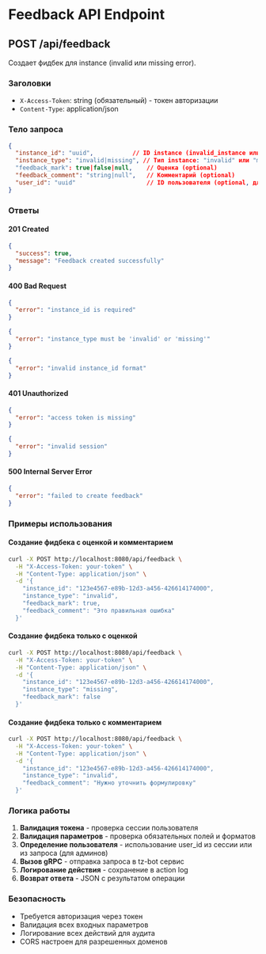 # Feedback API Endpoint

## POST /api/feedback

Создает фидбек для instance (invalid или missing error).

### Заголовки
- `X-Access-Token`: string (обязательный) - токен авторизации
- `Content-Type`: application/json

### Тело запроса
```json
{
  "instance_id": "uuid",           // ID instance (invalid_instance или missing_instance)
  "instance_type": "invalid|missing", // Тип instance: "invalid" или "missing"
  "feedback_mark": true|false|null,    // Оценка (optional)
  "feedback_comment": "string|null",   // Комментарий (optional)
  "user_id": "uuid"                    // ID пользователя (optional, для админов)
}
```

### Ответы

#### 201 Created
```json
{
  "success": true,
  "message": "Feedback created successfully"
}
```

#### 400 Bad Request
```json
{
  "error": "instance_id is required"
}
```
```json
{
  "error": "instance_type must be 'invalid' or 'missing'"
}
```
```json
{
  "error": "invalid instance_id format"
}
```

#### 401 Unauthorized
```json
{
  "error": "access token is missing"
}
```
```json
{
  "error": "invalid session"
}
```

#### 500 Internal Server Error
```json
{
  "error": "failed to create feedback"
}
```

### Примеры использования

#### Создание фидбека с оценкой и комментарием
```bash
curl -X POST http://localhost:8080/api/feedback \
  -H "X-Access-Token: your-token" \
  -H "Content-Type: application/json" \
  -d '{
    "instance_id": "123e4567-e89b-12d3-a456-426614174000",
    "instance_type": "invalid",
    "feedback_mark": true,
    "feedback_comment": "Это правильная ошибка"
  }'
```

#### Создание фидбека только с оценкой
```bash
curl -X POST http://localhost:8080/api/feedback \
  -H "X-Access-Token: your-token" \
  -H "Content-Type: application/json" \
  -d '{
    "instance_id": "123e4567-e89b-12d3-a456-426614174000",
    "instance_type": "missing",
    "feedback_mark": false
  }'
```

#### Создание фидбека только с комментарием
```bash
curl -X POST http://localhost:8080/api/feedback \
  -H "X-Access-Token: your-token" \
  -H "Content-Type: application/json" \
  -d '{
    "instance_id": "123e4567-e89b-12d3-a456-426614174000",
    "instance_type": "invalid",
    "feedback_comment": "Нужно уточнить формулировку"
  }'
```

### Логика работы

1. **Валидация токена** - проверка сессии пользователя
2. **Валидация параметров** - проверка обязательных полей и форматов
3. **Определение пользователя** - использование user_id из сессии или из запроса (для админов)
4. **Вызов gRPC** - отправка запроса в tz-bot сервис
5. **Логирование действия** - сохранение в action log
6. **Возврат ответа** - JSON с результатом операции

### Безопасность

- Требуется авторизация через токен
- Валидация всех входных параметров
- Логирование всех действий для аудита
- CORS настроен для разрешенных доменов